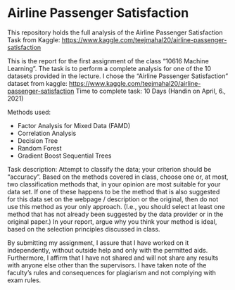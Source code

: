 # Airline Passenger Satisfaction
This repository holds the full analysis of the Airline Passenger Satisfaction Task from Kaggle: https://www.kaggle.com/teejmahal20/airline-passenger-satisfaction

This is the report for the first assignment of the class “10616 Machine Learning”. The task is to perform a complete analysis for one of the 10 datasets provided in the lecture.
I chose the “Airline Passenger Satisfaction” dataset from kaggle:
https://www.kaggle.com/teejmahal20/airline-passenger-satisfaction Time to complete task: 10 Days (Handin on April, 6., 2021)

Methods used: 
- Factor Analysis for Mixed Data (FAMD)
- Correlation Analysis
- Decision Tree
- Random Forest
- Gradient Boost Sequential Trees

Task description:
Attempt to classify the data; your criterion should be “accuracy”. Based on the methods covered in class, choose one or, at most, two classification methods that, 
in your opinion are most suitable for your data set. If one of these happens to be the method that is also suggested for this data set on the webpage / description or
the original, then do not use this method as your only approach. (I.e., you should select at least one method that has not already been suggested by the data
provider or in the original paper.) In your report, argue why you think your method is ideal, based on the selection principles discussed in class.

By submitting my assignment, I assure that I have worked on it independently, without outside help and only with the permitted aids. Furthermore, I affirm 
that I have not shared and will not share any results with anyone else other than the supervisors. I have taken note of the faculty’s rules and consequences 
for plagiarism and not complying with exam rules.

